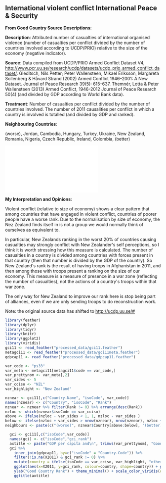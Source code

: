 




## International violent conflict International Peace & Security

**From Good Country Source Descriptions**:

**Description**: Attributed number of casualties of international organised violence (number of casualties per conflict divided by the number of countries involved according to UCDP/PRIO) relative to the size of the economy (negative indicator).

**Source**: Data compiled from UCDP/PRIO Armed Conflict Dataset V4, http://www.pcr.uu.se/research/ucdp/datasets/ucdp_prio_armed_conflict_dataset/. Gleditsch, Nils Petter; Peter Wallensteen, Mikael Eriksson, Margareta Sollenberg & Håvard Strand (2002) Armed Conflict 1946–2001: A New Dataset. Journal of Peace Research 39(5): 615–637. Themnér, Lotta & Peter Wallensteen (2013) Armed Conflict, 1946-2012 Journal of Peace Research 50(4)  (and divided by GDP according to World Bank data).

**Treatment**: Number of casualties per conflict divided by the number of countries involved. The number of 2011 causalities per conflict in which a country is involved is totalled (and divided by GDP and ranked).

**Neighbouring Countries**:




(worse), Jordan, Cambodia, Hungary, Turkey, Ukraine, New Zealand, Romania, Nigeria, Czech Republic, Ireland, Colombia, (better)



![](c033_ps33_files/figure-latex/unnamed-chunk-6-1.pdf)<!-- --> 

**My Interpretation and Opinions**:


Violent conflict (relative to size of economy) shows a clear pattern that among countries that have engaged in violent conflict, countries of poorer people have a worse rank. Due to the normalisation by size of economy, the Nez Zealand finds itself in is not a group we would normally think of ourselves as equivalent to.

In particular, New Zealands ranking in the worst 20% of countries causing casualties may strongly conflict with New Zealander's self perceptions, so I think it is worth stressing how this measure is calculated. The number of casualties in a country is divided among countries with forces present in that country (then that number is divided by the GDP of the country). So New Zealand's rank is the result of having troops in Afghanistan in 2011, and then among those with troops present a ranking on the size of our economy. This measure is a measure of presence in a war zone (reflecting the number of casualties), not the actions of a country's troops within that war zone.

The only way for New Zealand to improve our rank here is stop being part of alliances, even if we are only sending troops to do reconstruction work. 

Note: the original source data has shifted to http://ucdp.uu.se/#




```r
library(feather)
library(dplyr)
library(tidyr)
library(knitr)
library(ggplot2)
library(viridis)
gci11 <- read_feather("processed_data/gci11.feather")
metagci11 <- read_feather("processed_data/gci11meta.feather")
gdpcap11 <- read_feather("processed_data/gdpcap11.feather")
```


```r
var_code <- "ps33"
var_meta <- metagci11[metagci11$code == var_code,]
var_prettynom <- var_meta[,2]
var_sides <- 5
var_cciso <- "NZL"
var_highlight <- "New Zealand"
```



```r
nznear <- gci11[,c("Country.Name", "isoCode", var_code)]
names(nznear) <- c("Country", "isoCode", "Rank")
nznear <- nznear %>% filter(Rank != 0) %>% arrange(desc(Rank))
nzloc <- which(nznear$isoCode == var_cciso)
above <- ifelse(nzloc - var_sides < 1, 1, nzloc - var_sides )
below <- ifelse(nzloc + var_sides > nrow(nznear), nrow(nznear), nzloc + var_sides )
neighbours <- paste(c("(worse)", nznear$Country[above:below], "(better)"),collapse=", ")
```



```r
  gci <- gci11[,c("isoCode",var_code)]
  names(gci) <- c("isoCode","gci_rank")
  axtitle <- paste("GDP per capita and\n", trimws(var_prettynom), "Good Country Rank")
  gci %>%
    inner_join(gdpcap11, by=c("isoCode" = "Country.Code")) %>%
    filter(!is.na(X2011) & gci_rank != 0) %>% 
    mutate(country = ifelse(isoCode == var_cciso, var_highlight, "other")) %>%
    ggplot(aes(x=X2011, y=gci_rank, colour=country, shape=country)) + geom_point() + xlab("GDP per capita 2011") +
    ylab("Good Country Rank") + theme_minimal() + scale_color_viridis(discrete=TRUE, begin=0, end=0.9) +
    ggtitle(axtitle)
```
